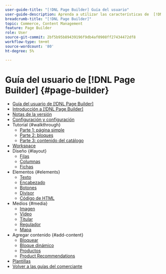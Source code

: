```yaml
---
user-guide-title: "[!DNL Page Builder] Guía del usuario"
user-guide-description: Aprenda a utilizar las características de  [!DNL Page Builder] para crear páginas con contenido enriquecido con diseños personalizados que mejoren su narración visual y promuevan la participación y lealtad de los clientes.
breadcrumb-title: "[!DNL Page Builder]"
topic: Commerce, Content Management
feature: Page Builder
role: User
source-git-commit: 2bf5b95b89439196f9db4af0908ff27434472df8
workflow-type: tm+mt
source-wordcount: '80'
ht-degree: 5%

---
```



# Guía del usuario de [!DNL Page Builder] {#page-builder}

- [Guía del usuario de [!DNL Page Builder]](guide-overview.md)
- [Introducción a  [!DNL Page Builder]](introduction.md)
- [Notas de la versión](release-notes.md)
- [Configuración y configuración](setup.md)
- Tutorial {#walkthrough}
   - [Parte 1: página simple](1-simple-page.md)
   - [Parte 2: bloques](2-blocks.md)
   - [Parte 3: contenido del catálogo](3-catalog-content.md)
- [Workspace](workspace.md)
- Diseño {#layout}
   - [Filas](row.md)
   - [Columnas](column.md)
   - [Fichas](tabs.md)
- Elementos {#elements}
   - [Texto](text.md)
   - [Encabezado](heading.md)
   - [Botones](buttons.md)
   - [Divisor](divider.md)
   - [Código de HTML](html-code.md)
- Medios {#media}
   - [Imagen](image.md)
   - [Vídeo](video.md)
   - [Titular](banner.md)
   - [Regulador](slider.md)
   - [Mapa](map.md)
- Agregar contenido {#add-content}
   - [Bloquear](block.md)
   - [Bloque dinámico](dynamic-block.md)
   - [Productos](products.md)
   - [Product Recommendations](recommendations.md)
- [Plantillas](templates.md)
- [Volver a las guías del comerciante](https://experienceleague.adobe.com/en/docs/commerce-admin/user-guides/home)

